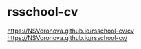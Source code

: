 # rsschool-cv

https://NSVoronova.github.io/rsschool-cv/cv
https://NSVoronova.github.io/rsschool-cv/

